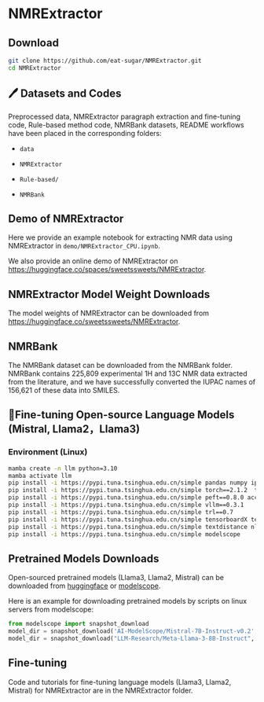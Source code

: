 # NMRExtractor

## Download
```bash
git clone https://github.com/eat-sugar/NMRExtractor.git
cd NMRExtractor
```
## 🖊 Datasets and Codes

Preprocessed data, NMRExtractor paragraph extraction and fine-tuning code, Rule-based method code, NMRBank datasets, README workflows have been placed in the corresponding folders:

- ```data```

- ```NMRExtractor```

- ```Rule-based/```

- ```NMRBank```


##  Demo of NMRExtractor

Here we provide an example notebook for extracting NMR data using NMRExtractor in ```demo/NMRExtractor_CPU.ipynb```.

We also provide an online demo of NMRExtractor on 
https://huggingface.co/spaces/sweetssweets/NMRExtractor.

## NMRExtractor Model Weight  Downloads

The model weights of NMRExtractor can be downloaded from 
https://huggingface.co/sweetssweets/NMRExtractor. 

## NMRBank
The NMRBank dataset can be downloaded from the NMRBank folder.
NMRBank contains 225,809 experimental 1H and 13C NMR data extracted from the literature, and we have successfully converted the IUPAC names of 156,621 of these data into SMILES.

## 📀Fine-tuning Open-source Language Models (Mistral, Llama2，Llama3) 

### Environment (Linux)
```bash
mamba create -n llm python=3.10
mamba activate llm 
pip install -i https://pypi.tuna.tsinghua.edu.cn/simple pandas numpy ipywidgets tqdm
pip install -i https://pypi.tuna.tsinghua.edu.cn/simple torch==2.1.2  transformers==4.38.2 datasets tiktoken wandb==0.11 openpyxl
pip install -i https://pypi.tuna.tsinghua.edu.cn/simple peft==0.8.0 accelerate bitsandbytes safetensors jsonlines
pip install -i https://pypi.tuna.tsinghua.edu.cn/simple vllm==0.3.1
pip install -i https://pypi.tuna.tsinghua.edu.cn/simple trl==0.7
pip install -i https://pypi.tuna.tsinghua.edu.cn/simple tensorboardX tensorboard
pip install -i https://pypi.tuna.tsinghua.edu.cn/simple textdistance nltk matplotlib seaborn seqeval
pip install -i https://pypi.tuna.tsinghua.edu.cn/simple modelscope
```

## Pretrained Models Downloads

Open-sourced pretrained models (Llama3, Llama2, Mistral) can be downloaded from [huggingface](https://huggingface.co/models) or [modelscope](https://www.modelscope.cn/models).

Here is an example for downloading pretrained models by scripts on linux servers from modelscope:
```python
from modelscope import snapshot_download
model_dir = snapshot_download('AI-ModelScope/Mistral-7B-Instruct-v0.2', revision='master', cache_dir='/home/pretrained_models')
model_dir = snapshot_download("LLM-Research/Meta-Llama-3-8B-Instruct", revision='master', cache_dir='/home/pretrained_models')
```

## Fine-tuning

Code and tutorials for fine-tuning language models (Llama3, Llama2, Mistral) for NMRExtractor are in the NMRExtractor folder.
